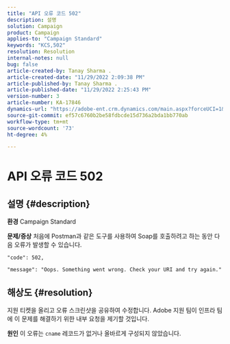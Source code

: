 ```yaml
---
title: "API 오류 코드 502"
description: 설명
solution: Campaign
product: Campaign
applies-to: "Campaign Standard"
keywords: "KCS,502"
resolution: Resolution
internal-notes: null
bug: false
article-created-by: Tanay Sharma .
article-created-date: "11/29/2022 2:09:38 PM"
article-published-by: Tanay Sharma .
article-published-date: "11/29/2022 2:25:43 PM"
version-number: 3
article-number: KA-17846
dynamics-url: "https://adobe-ent.crm.dynamics.com/main.aspx?forceUCI=1&pagetype=entityrecord&etn=knowledgearticle&id=dafdcc72-ef6f-ed11-9562-6045bd006239"
source-git-commit: ef57c6760b2be58fdbcde15d736a2bda1bb770ab
workflow-type: tm+mt
source-wordcount: '73'
ht-degree: 4%

---
```


# API 오류 코드 502

## 설명 {#description}

<b>환경</b>
Campaign Standard


<b>문제/증상</b>
처음에 Postman과 같은 도구를 사용하여 Soap를 호출하려고 하는 동안 다음 오류가 발생할 수 있습니다.




```
"code": 502,
```




`"message": "Oops. Something went wrong. Check your URI and try again."`






## 해상도 {#resolution}


지원 티켓을 올리고 오류 스크린샷을 공유하여 수정합니다. Adobe 지원 팀이 인프라 팀에 이 문제를 해결하기 위한 내부 요청을 제기할 것입니다.


<b>원인</b>
이 오류는 `cname` 레코드가 없거나 올바르게 구성되지 않았습니다.
